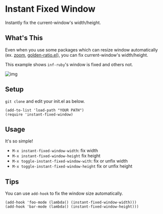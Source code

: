# Instant Fixed Window

Instantly fix the current-window's width/height.

## What's This

Even when you use some packages which can resize window automatically (ex. [zoom](https://github.com/cyrus-and/zoom), [golden-ratio.el](https://github.com/roman/golden-ratio.el)), you can fix current-window's width/height.

This example shows `inf-ruby`'s window is fixed and others not.

![img](https://i.gyazo.com/153e1e1c6b13d508edc62e899942fb8f.gif)

## Setup

`git clone` and edit your init.el as below.

```elisp
(add-to-list 'load-path "YOUR PATH")
(require 'instant-fixed-window)
```
## Usage

It's so simple!

+ `M-x instant-fixed-window-width`: fix width
+ `M-x instant-fixed-window-height` fix height
+ `M-x toggle-instant-fixed-window-with`: fix or unfix width
+ `M-x toggle-instant-fixed-window-height` fix or unfix height

## Tips

You can use `add-hook` to fix the window size automatically.

```elisp
(add-hook 'foo-mode (lambda() (instant-fixed-window-width)))
(add-hook 'bar-mode (lambda() (instant-fixed-window-height)))
```

